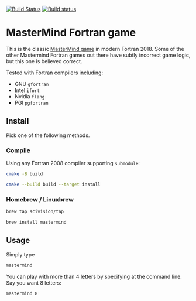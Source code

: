[![Build Status](https://travis-ci.com/fortran-gaming/mastermind.svg?branch=master)](https://travis-ci.com/fortran-gaming/mastermind)
[![Build status](https://ci.appveyor.com/api/projects/status/3s4vmat2pkxp9c65?svg=true)](https://ci.appveyor.com/project/scivision/mastermind)

# MasterMind Fortran game

This is the classic
[MasterMind game](https://en.wikipedia.org/wiki/Mastermind_%28board_game%29)
in modern Fortran 2018.
Some of the other Mastermind Fortran games out there have subtly incorrect game logic, but this one is believed correct.

Tested with Fortran compilers including:

* GNU `gfortran`
* Intel `ifort`
* Nvidia `flang`
* PGI `pgfortran`


## Install

Pick one of the following methods.


### Compile

Using any Fortran 2008 compiler supporting `submodule`:
```sh
cmake -B build

cmake --build build --target install
```


### Homebrew / Linuxbrew

```sh
brew tap scivision/tap

brew install mastermind
 ```

## Usage

Simply type
```sh
mastermind
```

You can play with more than 4 letters by specifying at the command line.
Say you want 8 letters:
```sh
mastermind 8
```
